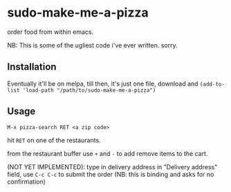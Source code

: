 # sudo-make-me-a-pizza

order food from within emacs.

NB: This is some of the ugliest code i've ever written. sorry.

## Installation

Eventually it'll be on melpa, till then, it's just one file, download and `(add-to-list 'load-path "/path/to/sudo-make-me-a-pizza")`

## Usage

```
M-x pizza-search RET <a zip code>
```

hit `RET` on one of the restaurants. 

from the restaurant buffer use `+` and `-` to add remove items to the
cart.

(NOT YET IMPLEMENTED): type in delivery address in "Delivery address"
field, use `C-c C-c` to submit the order (NB: this is binding and asks
for no confirmation)

